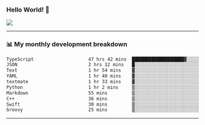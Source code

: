 ### Hello World! 👋

<a>
  <img align="center" src="https://github-readme-stats.vercel.app/api?username=megatunger&count_private=true&include_all_commits=true&bg_color=30,56CCF2,2F80ED&title_color=fff&text_color=fff" />
</a>

------
### 📊 My monthly development breakdown

<!--START_SECTION:waka-->

```txt
TypeScript                    47 hrs 42 mins  ███████████████████▓░░░░░   78.39 %
JSON                          2 hrs 12 mins   █░░░░░░░░░░░░░░░░░░░░░░░░   03.64 %
Text                          1 hr 54 mins    ▓░░░░░░░░░░░░░░░░░░░░░░░░   03.13 %
YAML                          1 hr 40 mins    ▓░░░░░░░░░░░░░░░░░░░░░░░░   02.74 %
textmate                      1 hr 33 mins    ▓░░░░░░░░░░░░░░░░░░░░░░░░   02.55 %
Python                        1 hr 2 mins     ▒░░░░░░░░░░░░░░░░░░░░░░░░   01.70 %
Markdown                      55 mins         ▒░░░░░░░░░░░░░░░░░░░░░░░░   01.52 %
C++                           36 mins         ▒░░░░░░░░░░░░░░░░░░░░░░░░   01.00 %
Swift                         30 mins         ▒░░░░░░░░░░░░░░░░░░░░░░░░   00.82 %
Groovy                        25 mins         ▒░░░░░░░░░░░░░░░░░░░░░░░░   00.69 %
```

<!--END_SECTION:waka-->

------
